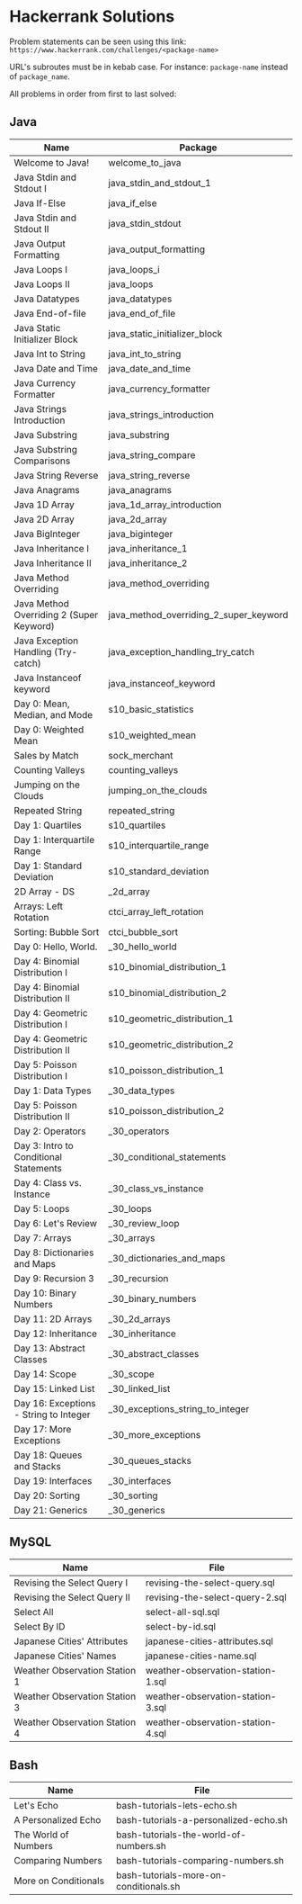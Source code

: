 # Hackerrank Solutions

Problem statements can be seen using this link:
`https://www.hackerrank.com/challenges/<package-name>`

URL's subroutes must be in kebab case. For instance: `package-name` instead of `package_name`.

All problems in order from first to last solved:

## Java

| Name | Package |
|---|---|
| Welcome to Java! | welcome_to_java |
| Java Stdin and Stdout I | java_stdin_and_stdout_1 |
| Java If-Else | java_if_else |
| Java Stdin and Stdout II | java_stdin_stdout |
| Java Output Formatting | java_output_formatting |
| Java Loops I | java_loops_i |
| Java Loops II | java_loops |
| Java Datatypes | java_datatypes |
| Java End-of-file | java_end_of_file |
| Java Static Initializer Block | java_static_initializer_block |
| Java Int to String | java_int_to_string |
| Java Date and Time | java_date_and_time |
| Java Currency Formatter | java_currency_formatter |
| Java Strings Introduction | java_strings_introduction |
| Java Substring | java_substring |
| Java Substring Comparisons | java_string_compare |
| Java String Reverse | java_string_reverse |
| Java Anagrams | java_anagrams |
| Java 1D Array | java_1d_array_introduction |
| Java 2D Array | java_2d_array |
| Java BigInteger | java_biginteger |
| Java Inheritance I | java_inheritance_1 |
| Java Inheritance II | java_inheritance_2 |
| Java Method Overriding | java_method_overriding |
| Java Method Overriding 2 (Super Keyword) | java_method_overriding_2_super_keyword |
| Java Exception Handling (Try-catch) | java_exception_handling_try_catch |
| Java Instanceof keyword | java_instanceof_keyword |
| Day 0: Mean, Median, and Mode | s10_basic_statistics |
| Day 0: Weighted Mean | s10_weighted_mean |
| Sales by Match | sock_merchant |
| Counting Valleys | counting_valleys |
| Jumping on the Clouds | jumping_on_the_clouds |
| Repeated String | repeated_string |
| Day 1: Quartiles| s10_quartiles |
| Day 1: Interquartile Range | s10_interquartile_range |
| Day 1: Standard Deviation | s10_standard_deviation |
| 2D Array - DS | _2d_array |
| Arrays: Left Rotation | ctci_array_left_rotation |
| Sorting: Bubble Sort | ctci_bubble_sort |
| Day 0: Hello, World. | _30_hello_world |
| Day 4: Binomial Distribution I | s10_binomial_distribution_1 |
| Day 4: Binomial Distribution II | s10_binomial_distribution_2 |
| Day 4: Geometric Distribution I | s10_geometric_distribution_1 |
| Day 4: Geometric Distribution II | s10_geometric_distribution_2 |
| Day 5: Poisson Distribution I | s10_poisson_distribution_1 |
| Day 1: Data Types | _30_data_types |
| Day 5: Poisson Distribution II | s10_poisson_distribution_2 |
| Day 2: Operators | _30_operators |
| Day 3: Intro to Conditional Statements | _30_conditional_statements |
| Day 4: Class vs. Instance | _30_class_vs_instance |
| Day 5: Loops | _30_loops |
| Day 6: Let's Review | _30_review_loop |
| Day 7: Arrays | _30_arrays |
| Day 8: Dictionaries and Maps | _30_dictionaries_and_maps |
| Day 9: Recursion 3 | _30_recursion |
| Day 10: Binary Numbers | _30_binary_numbers |
| Day 11: 2D Arrays | _30_2d_arrays |
| Day 12: Inheritance | _30_inheritance |
| Day 13: Abstract Classes | _30_abstract_classes |
| Day 14: Scope | _30_scope |
| Day 15: Linked List | _30_linked_list |
| Day 16: Exceptions - String to Integer | _30_exceptions_string_to_integer |
| Day 17: More Exceptions | _30_more_exceptions |
| Day 18: Queues and Stacks | _30_queues_stacks |
| Day 19: Interfaces | _30_interfaces |
| Day 20: Sorting | _30_sorting |
| Day 21: Generics | _30_generics |

## MySQL

| Name | File |
|---|---|
| Revising the Select Query I | revising-the-select-query.sql |
| Revising the Select Query II | revising-the-select-query-2.sql |
| Select All | select-all-sql.sql |
| Select By ID | select-by-id.sql |
| Japanese Cities' Attributes | japanese-cities-attributes.sql |
| Japanese Cities' Names | japanese-cities-name.sql |
| Weather Observation Station 1 | weather-observation-station-1.sql |
| Weather Observation Station 3 | weather-observation-station-3.sql |
| Weather Observation Station 4 | weather-observation-station-4.sql |

## Bash

| Name | File |
|---|---|
| Let's Echo | bash-tutorials-lets-echo.sh |
| A Personalized Echo | bash-tutorials-a-personalized-echo.sh |
| The World of Numbers | bash-tutorials-the-world-of-numbers.sh |
| Comparing Numbers | bash-tutorials-comparing-numbers.sh |
| More on Conditionals | bash-tutorials-more-on-conditionals.sh |
